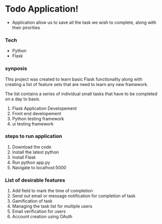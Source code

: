 # Todo Application!

  - Application allow us to save all the task we wish to complete, along with their pirorities
  
### Tech


* Python 
* Flask

### synposis

This project was created to learn basic Flask functionality along with creating a list of feature sets that are need to learn any new framework.

The list contains a series of individual small tasks that have to be completed on a day to basis.

1. Flask Application Developement
2. Front end developement 
3. Python testing framework 
4. ui testing framework

### steps to run application 

1. Download the code 
2. Install the latest python 
3. Install Flask
4. Run python app.py 
5. Navigate to localhost:5000

### List of desirable features

1. Add field to mark the time of completion
2. Send out email or message notification for completion of task
3. Gamification of task 
4. Managing the task list for multiple users 
5. Email verification for users 
6. Account creation using OAuth



